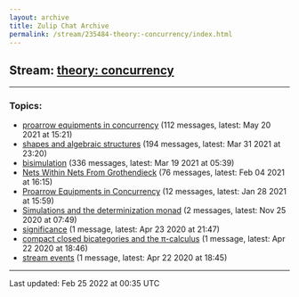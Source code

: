 ```yaml
---
layout: archive
title: Zulip Chat Archive
permalink: /stream/235484-theory:-concurrency/index.html
---
```


## Stream: [theory: concurrency](https://mattecapu.github.io/ct-zulip-archive/stream/235484-theory:-concurrency/index.html)
---

### Topics:

* [proarrow equipments in concurrency](topic/topic_proarrow.20equipments.20in.20concurrency.html) (112 messages, latest: May 20 2021 at 15:21)
* [shapes and algebraic structures](topic/topic_shapes.20and.20algebraic.20structures.html) (194 messages, latest: Mar 31 2021 at 23:20)
* [bisimulation](topic/topic_bisimulation.html) (336 messages, latest: Mar 19 2021 at 05:39)
* [Nets Within Nets From Grothendieck](topic/topic_Nets.20Within.20Nets.20From.20Grothendieck.html) (76 messages, latest: Feb 04 2021 at 16:15)
* [Proarrow Equipments in Concurrency](topic/topic_Proarrow.20Equipments.20in.20Concurrency.html) (12 messages, latest: Jan 28 2021 at 15:59)
* [Simulations and the determinization monad](topic/topic_Simulations.20and.20the.20determinization.20monad.html) (2 messages, latest: Nov 25 2020 at 07:49)
* [significance](topic/topic_significance.html) (1 message, latest: Apr 23 2020 at 21:47)
* [compact closed bicategories and the π-calculus](topic/topic_compact.20closed.20bicategories.20and.20the.20.CF.80-calculus.html) (1 message, latest: Apr 22 2020 at 18:46)
* [stream events](topic/topic_stream.20events.html) (1 message, latest: Apr 22 2020 at 18:45)

<hr><p>Last updated: Feb 25 2022 at 00:35 UTC</p>